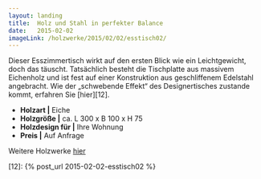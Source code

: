 ```yaml
---
layout: landing
title:  Holz und Stahl in perfekter Balance
date:   2015-02-02
imageLink: /holzwerke/2015/02/02/esstisch02/
---
```


Dieser Esszimmertisch wirkt auf den ersten Blick wie ein Leichtgewicht, doch das täuscht. 
Tatsächlich besteht die Tischplatte aus massivem Eichenholz und ist fest auf einer 
Konstruktion aus geschliffenem Edelstahl angebracht. 
Wie der „schwebende Effekt“ des Designertisches zustande kommt, 
erfahren Sie [hier][12]. 

* **Holzart \|** Eiche
* **Holzgröße \|** ca. L 300 x B 100 x H 75
* **Holzdesign für \|** Ihre Wohnung
* **Preis \|** Auf Anfrage

Weitere Holzwerke <a href="{{ site.baseurl }}/holzwerke">hier</a>

[12]: {% post_url 2015-02-02-esstisch02 %}
